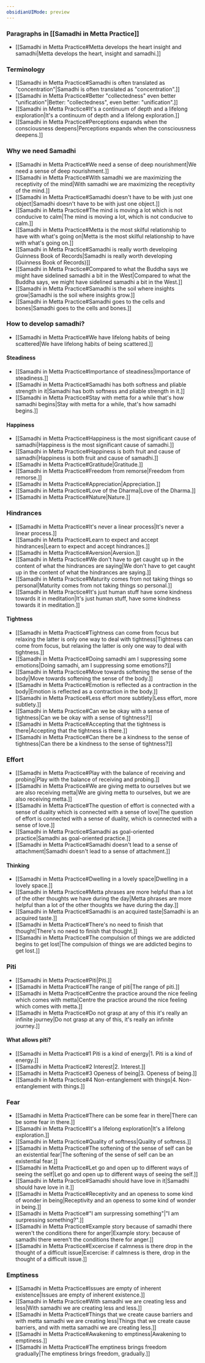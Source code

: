 ```yaml
---
obsidianUIMode: preview
---
```

### Paragraphs in [[Samadhi in Metta Practice]]
- [[Samadhi in Metta Practice#Metta develops the heart insight and samadhi|Metta develops the heart, insight and samadhi.]]
### Terminology
- [[Samadhi in Metta Practice#Samadhi is often translated as "concentration"|Samadhi is often translated as "concentration".]]
- [[Samadhi in Metta Practice#Better "collectedness" even better "unification"|Better: "collectedness", even better: "unification".]]
- [[Samadhi in Metta Practice#It's a continuum of depth and a lifelong exploration|It's a continuum of depth and a lifelong exploration.]]
- [[Samadhi in Metta Practice#Perceptions expands when the consciousness deepens|Perceptions expands when the consciousness deepens.]]
### Why we need Samadhi
- [[Samadhi in Metta Practice#We need a sense of deep nourishment|We need a sense of deep nourishment.]]
- [[Samadhi in Metta Practice#With samadhi we are maximizing the receptivity of the mind|With samadhi we are maximizing the receptivity of the mind.]]
- [[Samadhi in Metta Practice#Samadhi doesn't have to be with just one object|Samadhi doesn't have to be with just one object.]]
- [[Samadhi in Metta Practice#The mind is moving a lot which is not conducive to calm|The mind is moving a lot, which is not conducive to calm.]]
- [[Samadhi in Metta Practice#Metta is the most skilful relationship to have with what's going on|Metta is the most skilful relationship to have with what's going on.]]
- [[Samadhi in Metta Practice#Samadhi is really worth developing Guinness Book of Records|Samadhi is really worth developing (Guinness Book of Records)]]
- [[Samadhi in Metta Practice#Compared to what the Buddha says we might have sidelined samadhi a bit in the West|Compared to what the Buddha says, we might have sidelined samadhi a bit in the West.]]
- [[Samadhi in Metta Practice#Samadhi is the soil where insights grow|Samadhi is the soil where insights grow.]]
- [[Samadhi in Metta Practice#Samadhi goes to the cells and bones|Samadhi goes to the cells and bones.]]
### How to develop samadhi?
- [[Samadhi in Metta Practice#We have lifelong habits of being scattered|We have lifelong habits of being scattered.]]
#### Steadiness
- [[Samadhi in Metta Practice#Importance of steadiness|Importance of steadiness.]]
- [[Samadhi in Metta Practice#Samadhi has both softness and pliable strength in it|Samadhi has both softness and pliable strength in it.]]
- [[Samadhi in Metta Practice#Stay with metta for a while that's how samadhi begins|Stay with metta for a while, that's how samadhi begins.]]
#### Happiness
- [[Samadhi in Metta Practice#Happiness is the most significant cause of samadhi|Happiness is the most significant cause of samadhi.]]
- [[Samadhi in Metta Practice#Happiness is both fruit and cause of samadhi|Happiness is both fruit and cause of samadhi.]]
- [[Samadhi in Metta Practice#Gratitude|Gratitude.]]
- [[Samadhi in Metta Practice#Freedom from remorse|Freedom from remorse.]]
- [[Samadhi in Metta Practice#Appreciation|Appreciation.]]
- [[Samadhi in Metta Practice#Love of the Dharma|Love of the Dharma.]]
- [[Samadhi in Metta Practice#Nature|Nature.]]
### Hindrances
- [[Samadhi in Metta Practice#It's never a linear process|It's never a linear process.]]
- [[Samadhi in Metta Practice#Learn to expect and accept hindrances|Learn to expect and accept hindrances.]]
- [[Samadhi in Metta Practice#Aversion|Aversion.]]
- [[Samadhi in Metta Practice#We don't have to get caught up in the content of what the hindrances are saying|We don't have to get caught up in the content of what the hindrances are saying.]]
- [[Samadhi in Metta Practice#Maturity comes from not taking things so personal|Maturity comes from not taking things so personal.]]
- [[Samadhi in Metta Practice#It's just human stuff have some kindness towards it in meditation|It's just human stuff, have some kindness towards it in meditation.]]
#### Tightness
- [[Samadhi in Metta Practice#Tightness can come from focus but relaxing the latter is only one way to deal with tightness|Tightness can come from focus, but relaxing the latter is only one way to deal with tightness.]]
- [[Samadhi in Metta Practice#Doing samadhi am I suppressing some emotions|Doing samadhi, am I suppressing some emotions?]]
- [[Samadhi in Metta Practice#Move towards softening the sense of the body|Move towards softening the sense of the body.]]
- [[Samadhi in Metta Practice#Emotion is reflected as a contraction in the body|Emotion is reflected as a contraction in the body.]]
- [[Samadhi in Metta Practice#Less effort more subtlety|Less effort, more subtlety.]]
- [[Samadhi in Metta Practice#Can we be okay with a sense of tightness|Can we be okay with a sense of tightness?]]
- [[Samadhi in Metta Practice#Accepting that the tightness is there|Accepting that the tightness is there.]]
- [[Samadhi in Metta Practice#Can there be a kindness to the sense of tightness|Can there be a kindness to the sense of tightness?]]
### Effort
- [[Samadhi in Metta Practice#Play with the balance of receiving and probing|Play with the balance of receiving and probing.]]
- [[Samadhi in Metta Practice#We are giving metta to ourselves but we are also receiving metta|We are giving metta to ourselves, but we are also receiving metta.]]
- [[Samadhi in Metta Practice#The question of effort is connected with a sense of duality which is connected with a sense of love|The question of effort is connected with a sense of duality, which is connected with a sense of love.]]
- [[Samadhi in Metta Practice#Samadhi as goal-oriented practice|Samadhi as goal-oriented practice.]]
- [[Samadhi in Metta Practice#Samadhi doesn't lead to a sense of attachment|Samadhi doesn't lead to a sense of attachment.]]
#### Thinking
- [[Samadhi in Metta Practice#Dwelling in a lovely space|Dwelling in a lovely space.]]
- [[Samadhi in Metta Practice#Metta phrases are more helpful than a lot of the other thoughts we have during the day|Metta phrases are more helpful than a lot of the other thoughts we have during the day.]]
- [[Samadhi in Metta Practice#Samadhi is an acquired taste|Samadhi is an acquired taste.]]
- [[Samadhi in Metta Practice#There's no need to finish that thought|There's no need to finish that thought.]]
- [[Samadhi in Metta Practice#The compulsion of things we are addicted begins to get lost|The compulsion of things we are addicted begins to get lost.]]
### Piti
- [[Samadhi in Metta Practice#Piti|Piti.]]
- [[Samadhi in Metta Practice#The range of piti|The range of piti.]]
- [[Samadhi in Metta Practice#Centre the practice around the nice feeling which comes with metta|Centre the practice around the nice feeling which comes with metta.]]
- [[Samadhi in Metta Practice#Do not grasp at any of this it's really an infinite journey|Do not grasp at any of this, it's really an infinite journey.]]
#### What allows piti?
- [[Samadhi in Metta Practice#1 Piti is a kind of energy|1. Piti is a kind of energy.]]
- [[Samadhi in Metta Practice#2 Interest|2. Interest.]]
- [[Samadhi in Metta Practice#3 Openess of being|3. Openess of being.]]
- [[Samadhi in Metta Practice#4 Non-entanglement with things|4. Non-entanglement with things.]]
### Fear
- [[Samadhi in Metta Practice#There can be some fear in there|There can be some fear in there.]]
- [[Samadhi in Metta Practice#It's a lifelong exploration|It's a lifelong exploration.]]
- [[Samadhi in Metta Practice#Quality of softness|Quality of softness.]]
- [[Samadhi in Metta Practice#The softening of the sense of self can be an existential fear|The softening of the sense of self can be an existential fear.]]
- [[Samadhi in Metta Practice#Let go and open up to different ways of seeing the self|Let go and open up to different ways of seeing the self.]]
- [[Samadhi in Metta Practice#Samadhi should have love in it|Samadhi should have love in it.]]
- [[Samadhi in Metta Practice#Receptivity and an openess to some kind of wonder in being|Receptivity and an openess to some kind of wonder in being.]]
- [[Samadhi in Metta Practice#"I am surpressing something"|"I am surpressing something?".]]
- [[Samadhi in Metta Practice#Example story because of samadhi there weren't the conditions there for anger|Example story: because of samadhi there weren't the conditions there for anger.]]
- [[Samadhi in Metta Practice#Excercise if calmness is there drop in the thought of a difficult issue|Excercise: if calmness is there, drop in the thought of a difficult issue.]]
### Emptiness
- [[Samadhi in Metta Practice#Issues are empty of inherent existence|Issues are empty of inherent existence.]]
- [[Samadhi in Metta Practice#With samadhi we are creating less and less|With samadhi we are creating less and less.]]
- [[Samadhi in Metta Practice#Things that we create cause barriers and with metta samadhi we are creating less|Things that we create cause barriers, and with metta samadhi we are creating less.]]
- [[Samadhi in Metta Practice#Awakening to emptiness|Awakening to emptiness.]]
- [[Samadhi in Metta Practice#The emptiness brings freedom gradually|The emptiness brings freedom, gradually.]]
